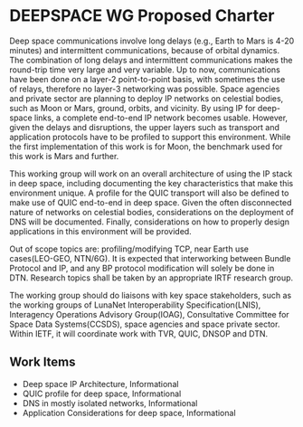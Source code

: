 # DEEPSPACE WG Proposed Charter

Deep space communications involve long delays (e.g., Earth to Mars is 4-20 minutes) and intermittent communications, because of orbital dynamics. The combination of long delays and intermittent communications makes the round-trip time very large and very variable. Up to now, communications have been done on a layer-2 point-to-point basis, with sometimes the use of relays, therefore no layer-3 networking was possible. Space agencies and private sector are planning to deploy IP networks on celestial bodies, such as Moon or Mars, ground, orbits, and vicinity. By using IP for deep-space links, a complete end-to-end IP network becomes usable. However, given the delays and disruptions, the upper layers such as transport and application protocols have to be profiled to support this environment. While the first implementation of this work is for Moon, the benchmark used for this work is Mars and further.

This working group will work on an overall architecture of using the IP stack in deep space, including documenting the key characteristics that make this environment unique. A profile for the QUIC transport will also be defined to make use of QUIC end-to-end in deep space. Given the often disconnected nature of networks on celestial bodies, considerations on the deployment of DNS will be documented. Finally, considerations on how to properly design applications in this environment will be provided.

Out of scope topics are: profiling/modifying TCP, near Earth use cases(LEO-GEO, NTN/6G). It is expected that interworking between Bundle Protocol and IP, and any BP protocol modification will solely be done in DTN. Research topics shall be taken by an appropriate IRTF research group.

The working group should do liaisons with key space stakeholders, such as the working groups of LunaNet Interoperability Specification(LNIS), Interagency Operations Advisory Group(IOAG), Consultative Committee for Space Data Systems(CCSDS), space agencies and space private sector. Within IETF, it will coordinate work with TVR, QUIC, DNSOP and DTN.

## Work Items
* Deep space IP Architecture, Informational
* QUIC profile for deep space, Informational
* DNS in mostly isolated networks, Informational
* Application Considerations for deep space, Informational

